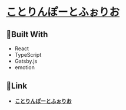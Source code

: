 # [ことりんぽーとふぉりお](https://kotlinportfolio.netlify.app/)
## 🍓Built With
- React
- TypeScript
- Gatsby.js
- emotion
## 🍓Link
- [**ことりんぽーとふぉりお**](https://kotlinportfolio.netlify.app/)

